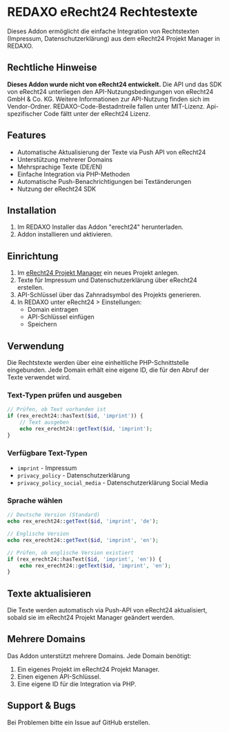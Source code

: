 # REDAXO eRecht24 Rechtestexte

Dieses Addon ermöglicht die einfache Integration von Rechtstexten (Impressum, Datenschutzerklärung) aus dem eRecht24 Projekt Manager in REDAXO.


## Rechtliche Hinweise

**Dieses Addon wurde nicht von eRecht24 entwickelt.** 
Die API und das SDK von eRecht24 unterliegen den API-Nutzungsbedingungen von eRecht24 GmbH & Co. KG. Weitere Informationen zur API-Nutzung finden sich im Vendor-Ordner.
REDAXO-Code-Bestadntreile fallen unter MIT-Lizenz. Api-spezifischer Code fältt unter der eRecht24 Lizenz.

## Features

- Automatische Aktualisierung der Texte via Push API von eRecht24
- Unterstützung mehrerer Domains
- Mehrsprachige Texte (DE/EN)
- Einfache Integration via PHP-Methoden
- Automatische Push-Benachrichtigungen bei Textänderungen
- Nutzung der eRecht24 SDK

## Installation

1. Im REDAXO Installer das Addon "erecht24" herunterladen.
2. Addon installieren und aktivieren.

## Einrichtung

1. Im [eRecht24 Projekt Manager](https://www.e-recht24.de/mitglieder/tools/projekt-manager/) ein neues Projekt anlegen.
2. Texte für Impressum und Datenschutzerklärung über eRecht24 erstellen.
3. API-Schlüssel über das Zahnradsymbol des Projekts generieren.
4. In REDAXO unter eRecht24 > Einstellungen:
   - Domain eintragen
   - API-Schlüssel einfügen
   - Speichern

## Verwendung

Die Rechtstexte werden über eine einheitliche PHP-Schnittstelle eingebunden. Jede Domain erhält eine eigene ID, die für den Abruf der Texte verwendet wird.

### Text-Typen prüfen und ausgeben

```php
// Prüfen, ob Text vorhanden ist
if (rex_erecht24::hasText($id, 'imprint')) {
    // Text ausgeben
    echo rex_erecht24::getText($id, 'imprint');
}
```

### Verfügbare Text-Typen

- `imprint` - Impressum
- `privacy_policy` - Datenschutzerklärung
- `privacy_policy_social_media` - Datenschutzerklärung Social Media

### Sprache wählen

```php
// Deutsche Version (Standard)
echo rex_erecht24::getText($id, 'imprint', 'de');

// Englische Version
echo rex_erecht24::getText($id, 'imprint', 'en');

// Prüfen, ob englische Version existiert
if (rex_erecht24::hasText($id, 'imprint', 'en')) {
    echo rex_erecht24::getText($id, 'imprint', 'en');
}
```

## Texte aktualisieren

Die Texte werden automatisch via Push-API von eRecht24 aktualisiert, sobald sie im eRecht24 Projekt Manager geändert werden.

## Mehrere Domains

Das Addon unterstützt mehrere Domains. Jede Domain benötigt:
1. Ein eigenes Projekt im eRecht24 Projekt Manager.
2. Einen eigenen API-Schlüssel.
3. Eine eigene ID für die Integration via PHP.

## Support & Bugs

Bei Problemen bitte ein Issue auf GitHub erstellen.

